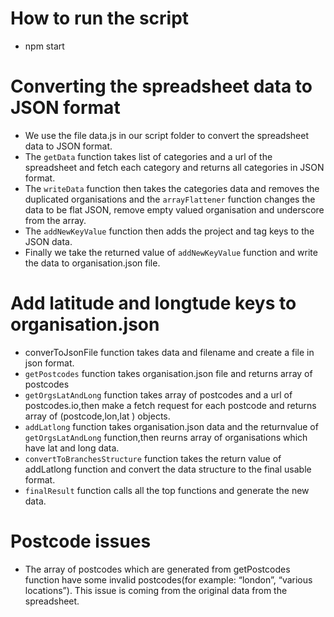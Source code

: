 # How to run the script

 - npm start


# Converting the spreadsheet data to JSON format

- We use the file data.js in our script folder to convert the spreadsheet data to JSON format.
- The `getData` function takes list of categories and a url of the spreadsheet and fetch each category and returns all categories in JSON format.
- The `writeData` function then takes the categories data and removes the duplicated organisations and the `arrayFlattener` function changes the data to be flat JSON, remove empty valued organisation and underscore from the array.
- The `addNewKeyValue` function then adds the project and tag keys to the JSON data.
- Finally we take the returned value of `addNewKeyValue` function and write the data to organisation.json file.

# Add latitude and longtude keys to organisation.json

- converToJsonFile function takes data and filename and create a file in json format.
- `getPostcodes` function takes organisation.json file and returns array of postcodes
- `getOrgsLatAndLong` function takes array of postcodes and a url of postcodes.io,then make a fetch request for each postcode and returns array of (postcode,lon,lat ) objects.
- `addLatlong` function takes organisation.json data and the returnvalue of `getOrgsLatAndLong` function,then reurns array of organisations which have lat and long data.
- `convertToBranchesStructure` function takes the return value of addLatlong function and convert the data structure to the final usable format.
- `finalResult` function calls all the top functions and generate the new data.

# Postcode issues

- The array of postcodes which are generated from getPostcodes function have some invalid postcodes(for example: “london”, “various locations”). This issue is coming from the original data from the spreadsheet.

